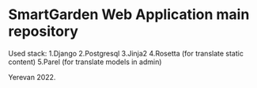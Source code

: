 # SmartGarden Web Application main repository

Used stack:
1.Django
2.Postgresql
3.Jinja2
4.Rosetta (for translate static content)
5.Parel (for translate models in admin)



Yerevan 2022.


